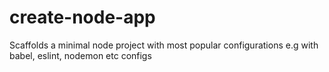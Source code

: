 # create-node-app

Scaffolds a minimal node project with most popular configurations e.g with babel, eslint, nodemon etc configs
